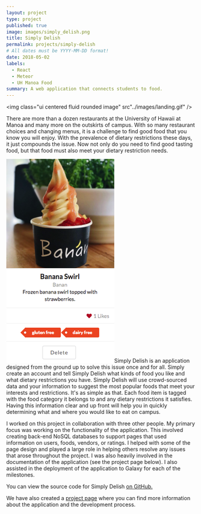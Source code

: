 ```yaml
---
layout: project
type: project
published: true
image: images/simply_delish.png
title: Simply Delish
permalink: projects/simply-delish
# All dates must be YYYY-MM-DD format!
date: 2018-05-02
labels:
  - React
  - Meteor
  - UH Manoa Food
summary: A web application that connects students to food.
---
```


<img class="ui centered fluid rounded image" src"../images/landing.gif" />

There are more than a dozen restaurants at the University of Hawaii at Manoa and many more on the outskirts of campus. With so many restaurant choices and changing menus, it is a challenge to find good food that you know you will enjoy. With the prevalence of dietary restrictions these days, it just compounds the issue. Now not only do you need to find good tasting food, but that food must also meet your dietary restriction needs.

<img class="ui medium right floated rounded image" src="../images/food_card.png">Simply Delish is an application designed from the ground up to solve this issue once and for all. Simply create an account and tell Simply Delish what kinds of food you like and what dietary restrictions you have. Simply Delish will use crowd-sourced data and your information to suggest the most popular foods that meet your interests and restrictions. It's as simple as that. Each food item is tagged with the food category it belongs to and any dietary restrictions it satisfies. Having this information clear and up front will help you in quickly determining what and where you would like to eat on campus.

I worked on this project in collaboration with three other people. My primary focus was working on the functionality of the application. This involved creating back-end NoSQL databases to support pages that used information on users, foods, vendors, or ratings. I helped with some of the page design and played a large role in helping others resolve any issues that arose throughout the project. I was also heavily involved in the documentation of the application (see the project page below). I also assisted in the deployment of the application to Galaxy for each of the milestones.

You can view the source code for Simply Delish [on GitHub.](https://github.com/simplydelish/simplydelish)

We have also created a [project page](https://simplydelish.github.io/) where you can find more information about the application and the development process. 


